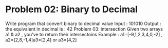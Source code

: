 # Problem 02: Binary to Decimal

Write program that convert binary to decimal value
Input : 101010
Output : the equivalent in decimal is : 42
Problem 03: intersection
Given two arrays a1 & a2 , you've to return their intersectoins Example :
a1=[-9,1,2,3,4,0,-2] , a2=[2,8,-1,4]a3=[2,4] or a3=[4,2]